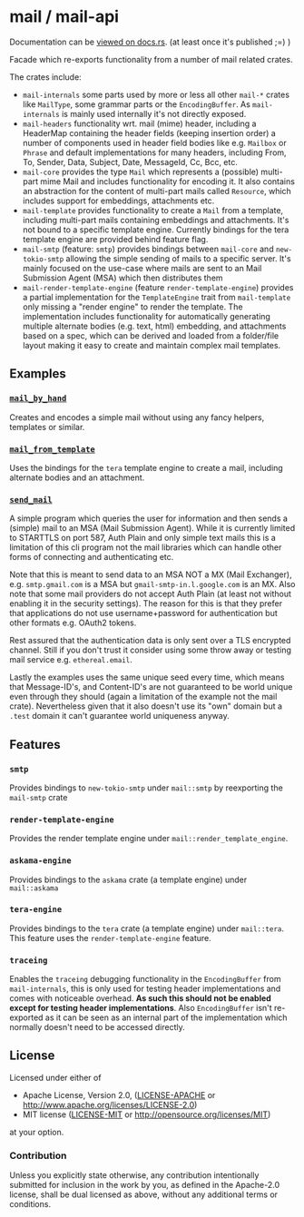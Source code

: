 # mail / mail-api &emsp;

Documentation can be [viewed on docs.rs](https://docs.rs/mail-api). (at least once it's published ;=) )

Facade which re-exports functionality from a number of mail related crates.

The crates include:

- `mail-internals` some parts used by more or less all other `mail-*` crates like
  `MailType`, some grammar parts or the `EncodingBuffer`. As `mail-internals` is
  mainly used internally it's not directly exposed.
- `mail-headers` functionality wrt. mail (mime) header, including a HeaderMap
  containing the header fields (keeping insertion order) a number of components
  used in header field bodies like e.g. `Mailbox` or `Phrase` and default
  implementations for many headers, including From, To, Sender, Data, Subject,
  Date, MessageId, Cc, Bcc, etc.
- `mail-core` provides the type `Mail` which represents a (possible)
  multi-part mime Mail and includes functionality for encoding it. It also
  contains an abstraction for the content of multi-part mails called
  `Resource`, which includes support for embeddings, attachments etc.
- `mail-template` provides functionality to create a `Mail` from a template,
  including multi-part mails containing embeddings and attachments. It's not
  bound to a specific template engine. Currently bindings for the tera template
  engine are provided behind feature flag.
- `mail-smtp` (feature: `smtp`) provides bindings between `mail-core` and
  `new-tokio-smtp` allowing the simple sending of mails to a specific server.
  It's mainly focused on the use-case where mails are sent to an Mail
  Submission Agent (MSA) which then distributes them
- `mail-render-template-engine` (feature `render-template-engine`) provides a
  partial implementation for the `TemplateEngine` trait from `mail-template`
  only missing a "render engine" to render the template. The implementation
  includes functionality for automatically generating multiple alternate bodies
  (e.g. text, html) embedding, and attachments based on a spec, which can be
  derived and loaded from a folder/file layout making it easy to create and
  maintain complex mail templates.

## Examples

### [`mail_by_hand`](./examples/mail_by_hand.rs)

Creates and encodes a simple mail without using any fancy helpers, templates or
similar.

### [`mail_from_template`](./examples/mail_from_template/main.rs)

Uses the bindings for the `tera` template engine to create a mail, including
alternate bodies and an attachment.

### [`send_mail`](./examples/send_mail/main.rs)

A simple program which queries the user for information and then sends a
(simple) mail to an MSA (Mail Submission Agent).  While it is currently limited
to STARTTLS on port 587, Auth Plain and only simple text mails this is a
limitation of this cli program not the mail libraries which can handle other
forms of connecting and authenticating etc.

Note that this is meant to send data to an MSA NOT a MX (Mail Exchanger), e.g.
`smtp.gmail.com` is a MSA but `gmail-smtp-in.l.google.com` is an MX.  Also note
that some mail providers do not accept Auth Plain (at least not without
enabling it in the security settings). The reason for this is that they prefer
that applications do not use username+password for authentication but other
formats e.g. OAuth2 tokens.

Rest assured that the authentication data is only sent over a TLS encrypted
channel. Still if you don't trust it consider using some throw away or testing
mail service e.g. `ethereal.email`.

Lastly the examples uses the same unique seed every time, which means that
Message-ID's, and Content-ID's are not guaranteed to be world unique even
through they should (again a limitation of the example not the mail crate).
Nevertheless given that it also doesn't use its "own" domain but a `.test`
domain it can't guarantee world uniqueness anyway.

## Features

### `smtp`

Provides bindings to `new-tokio-smtp` under `mail::smtp` by reexporting the
`mail-smtp` crate

### `render-template-engine`

Provides the render template engine under `mail::render_template_engine`.

### `askama-engine`

Provides bindings to the `askama` crate (a template engine) under
`mail::askama`

### `tera-engine`

Provides bindings to the `tera` crate (a template engine) under `mail::tera`.
This feature uses the `render-template-engine` feature.

### `traceing`

Enables the `traceing` debugging functionality in the `EncodingBuffer`
from `mail-internals`, this is only used for testing header implementations
and comes with noticeable overhead. **As such this should not be enabled
except for testing header implementations**. Also `EncodingBuffer` isn't
re-exported as it can be seen as an internal part of the implementation
which normally doesn't need to be accessed directly.

## License

Licensed under either of

- Apache License, Version 2.0, ([LICENSE-APACHE](LICENSE-APACHE) or http://www.apache.org/licenses/LICENSE-2.0)
- MIT license ([LICENSE-MIT](LICENSE-MIT) or http://opensource.org/licenses/MIT)

at your option.

### Contribution

Unless you explicitly state otherwise, any contribution intentionally submitted
for inclusion in the work by you, as defined in the Apache-2.0 license, shall be dual licensed as above, without any
additional terms or conditions.
